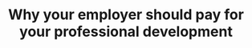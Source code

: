 ---
title: Why your employer should pay for your professional development
publication: Medium
publicationurl: https://medium.com/
url: https://medium.com/@katedonaldson/why-your-employer-should-pay-for-your-professional-development-9e59ce61ec49
order: 1
---